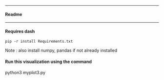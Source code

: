 ------------------------
#### Readme
----------------

#### Requires dash 

  ```
  pip -r install Requirements.txt
  ```

Note : also install numpy, pandas if not already installed

#### Run this visualization using the command

python3 myplot3.py


